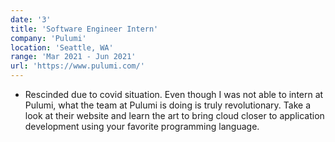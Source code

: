```yaml
---
date: '3'
title: 'Software Engineer Intern'
company: 'Pulumi'
location: 'Seattle, WA'
range: 'Mar 2021 - Jun 2021'
url: 'https://www.pulumi.com/'
---
```


- Rescinded due to covid situation. Even though I was not able to intern at Pulumi, what the team at Pulumi is doing is truly revolutionary. Take a look at their website and learn the art to bring cloud closer to application development using your favorite programming language.
